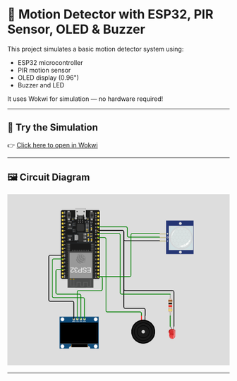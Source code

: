 
# 🚨 Motion Detector with ESP32, PIR Sensor, OLED & Buzzer

This project simulates a basic motion detector system using:
- ESP32 microcontroller
- PIR motion sensor
- OLED display (0.96")
- Buzzer and LED

It uses Wokwi for simulation — no hardware required!

---

## 🔗 Try the Simulation

👉 [Click here to open in Wokwi](https://wokwi.com/projects/434887944459247617)

---

## 🖼️ Circuit Diagram

![Circuit Preview](preview.png)

---

